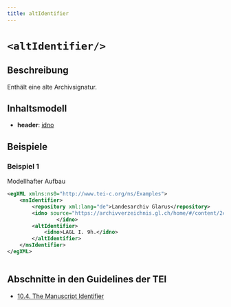 ```yaml
---
title: altIdentifier
---
```




# `<altIdentifier/>`

## Beschreibung

Enthält eine alte Archivsignatur.

## Inhaltsmodell

- **header**: [idno](idno.md)

## Beispiele

### Beispiel 1

Modellhafter Aufbau

```xml
<egXML xmlns:ns0="http://www.tei-c.org/ns/Examples">
    <msIdentifier>
        <repository xml:lang="de">Landesarchiv Glarus</repository>
        <idno source="https://archivverzeichnis.gl.ch/home/#/content/2c27b48bc9864c45b3ae7d3dbeb9747f" xml:lang="de">LAGL AG III.2465:008
                </idno>
        <altIdentifier>
            <idno>LAGL I. 9h.</idno>
        </altIdentifier>
    </msIdentifier>
</egXML>
               
```

## Abschnitte in den Guidelines der TEI

- [10.4. The Manuscript Identifier](https://www.tei-c.org/release/doc/tei-p5-doc/en/html/MS.html#msid)